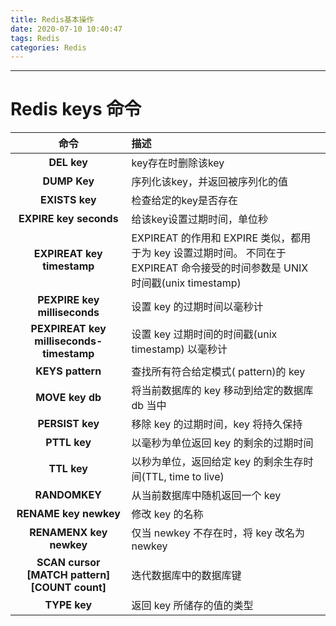 ```yaml
---
title: Redis基本操作
date: 2020-07-10 10:40:47
tags: Redis
categories: Redis
---
```


---



# Redis keys 命令

|   命令   |   描述   |
| :----: | :---- |
| **DEL key** |   key存在时删除该key   |
| **DUMP Key** |   序列化该key，并返回被序列化的值   |
| **EXISTS key** |   检查给定的key是否存在   |
| **EXPIRE key seconds** |   给该key设置过期时间，单位秒    |
| **EXPIREAT key timestamp** | EXPIREAT 的作用和 EXPIRE 类似，都用于为 key 设置过期时间。 不同在于 EXPIREAT 命令接受的时间参数是 UNIX 时间戳(unix timestamp) |
| **PEXPIRE key milliseconds** | 设置 key 的过期时间以毫秒计 |
| **PEXPIREAT key milliseconds-timestamp** | 设置 key 过期时间的时间戳(unix timestamp) 以毫秒计 |
| **KEYS pattern** | 查找所有符合给定模式( pattern)的 key  |
| **MOVE key db** | 将当前数据库的 key 移动到给定的数据库 db 当中 |
| **PERSIST key** | 移除 key 的过期时间，key 将持久保持 |
| **PTTL key** | 以毫秒为单位返回 key 的剩余的过期时间 |
| **TTL key** | 以秒为单位，返回给定 key 的剩余生存时间(TTL, time to live) |
| **RANDOMKEY** | 从当前数据库中随机返回一个 key |
| **RENAME key newkey** | 修改 key 的名称 |
| **RENAMENX key newkey** | 仅当 newkey 不存在时，将 key 改名为 newkey |
| **SCAN cursor [MATCH pattern] [COUNT count]** | 迭代数据库中的数据库键 |
| **TYPE key** | 返回 key 所储存的值的类型 |
